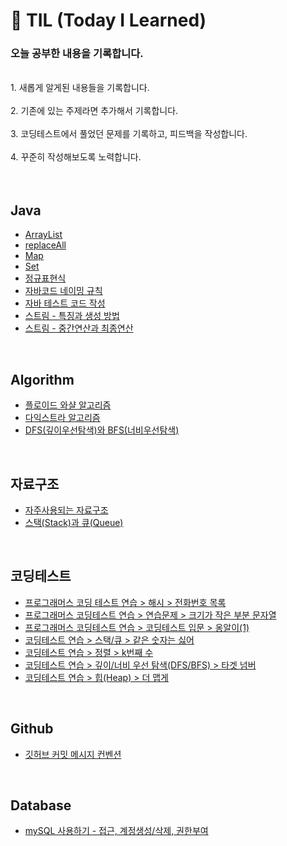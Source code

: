 # 📖 TIL (Today I Learned)
### 오늘 공부한 내용을 기록합니다. 
<br>
1. 새롭게 알게된 내용들을 기록합니다. <br><br>
2. 기존에 있는 주제라면 추가해서 기록합니다. <br><br>
3. 코딩테스트에서 풀었던 문제를 기록하고, 피드백을 작성합니다. <br><br>
4. 꾸준히 작성해보도록 노력합니다. <br><br>

<br>

## Java
  * [ArrayList](https://github.com/khsrla9806/TIL/blob/main/JAVA/ArrayList.md)
  * [replaceAll](https://github.com/khsrla9806/TIL/blob/main/JAVA/replaceAll.md)
  * [Map](https://github.com/khsrla9806/TIL/blob/main/JAVA/Map.md)
  * [Set](https://github.com/khsrla9806/TIL/blob/main/JAVA/Set.md)
  * [정규표현식](https://github.com/khsrla9806/TIL/blob/main/JAVA/%EC%A0%95%EA%B7%9C%ED%91%9C%ED%98%84%EC%8B%9D.md)
  * [자바코드 네이밍 규칙](https://github.com/khsrla9806/TIL/blob/main/JAVA/JavaCodeNaming.md)
  * [자바 테스트 코드 작성](https://github.com/khsrla9806/TIL/blob/main/JAVA/JaveTestCode.md)
  * [스트림 - 특징과 생성 방법](https://github.com/khsrla9806/TIL/blob/main/JAVA/Stream_1.md)
  * [스트림 - 중간연산과 최종연산](https://github.com/khsrla9806/TIL/blob/main/JAVA/Stream_2.md)
<br>

## Algorithm
  * [플로이드 와샬 알고리즘](https://github.com/khsrla9806/TIL/blob/main/Algorithm/%ED%94%8C%EB%A1%9C%EC%9D%B4%EB%93%9C%EC%99%80%EC%83%AC.md)
  * [다익스트라 알고리즘](https://github.com/khsrla9806/TIL/blob/main/Algorithm/다익스트라.md)
  * [DFS(깊이우선탐색)와 BFS(너비우선탐색)](https://velog.io/@khsrla9806/Algorithm-DFS%EC%99%80-BFS-%EC%95%8C%EA%B3%A0%EB%A6%AC%EC%A6%98)
  
  
<br>

## 자료구조
  * [자주사용되는 자료구조](https://github.com/khsrla9806/TIL/blob/main/자료구조/자주사용되는자료구조.md)
  * [스택(Stack)과 큐(Queue)](https://github.com/khsrla9806/TIL/blob/main/%EC%9E%90%EB%A3%8C%EA%B5%AC%EC%A1%B0/StackAndQueue.md)

<br>

## 코딩테스트
 * [프로그래머스 코딩 테스트 연습 > 해시 > 전화번호 목록](https://github.com/khsrla9806/TIL/blob/main/%EC%BD%94%EB%94%A9%ED%85%8C%EC%8A%A4%ED%8A%B8/%EC%A0%84%ED%99%94%EB%B2%88%ED%98%B8%EB%AA%A9%EB%A1%9D.md)
 * [프로그래머스 코딩테스트 연습 > 연습문제 > 크기가 작은 부분 문자열](https://github.com/khsrla9806/TIL/blob/main/%EC%BD%94%EB%94%A9%ED%85%8C%EC%8A%A4%ED%8A%B8/%ED%81%AC%EA%B8%B0%EA%B0%80%20%EC%9E%91%EC%9D%80%20%EB%B6%80%EB%B6%84%20%EB%AC%B8%EC%9E%90%EC%97%B4.md)
 * [프로그래머스 코딩테스트 연습 > 코딩테스트 입문 > 옹알이(1)](https://github.com/khsrla9806/TIL/blob/main/%EC%BD%94%EB%94%A9%ED%85%8C%EC%8A%A4%ED%8A%B8/%EC%98%B9%EC%95%8C%EC%9D%B4(1).md)
 * [코딩테스트 연습 > 스택/큐 > 같은 숫자는 싫어](https://github.com/khsrla9806/TIL/blob/main/%EC%BD%94%EB%94%A9%ED%85%8C%EC%8A%A4%ED%8A%B8/%EA%B0%99%EC%9D%80%20%EC%88%AB%EC%9E%90%EB%8A%94%20%EC%8B%AB%EC%96%B4.md)
 * [코딩테스트 연습 > 정렬 > k번째 수](https://github.com/khsrla9806/TIL/blob/main/%EC%BD%94%EB%94%A9%ED%85%8C%EC%8A%A4%ED%8A%B8/k%EB%B2%88%EC%A7%B8%20%EC%88%98.md)
 * [코딩테스트 연습 > 깊이/너비 우선 탐색(DFS/BFS) > 타겟 넘버](https://github.com/khsrla9806/TIL/blob/main/%EC%BD%94%EB%94%A9%ED%85%8C%EC%8A%A4%ED%8A%B8/%ED%83%80%EA%B2%9F%20%EB%84%98%EB%B2%84.md)
 * [코딩테스트 연습 > 힙(Heap) > 더 맵게](https://github.com/khsrla9806/TIL/blob/main/%EC%BD%94%EB%94%A9%ED%85%8C%EC%8A%A4%ED%8A%B8/%EB%8D%94%20%EB%A7%B5%EA%B2%8C.md)
 
<br>

## Github
 * [깃허브 커밋 메시지 컨벤션](https://github.com/khsrla9806/TIL/blob/main/Github/CommitMessageConvention.md)

<br>
 
## Database
 * [mySQL 사용하기 - 접근, 계정생성/삭제, 권한부여](https://github.com/khsrla9806/TIL/blob/main/Database/mysql_setting.md)
